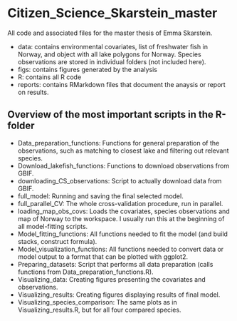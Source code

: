 # Citizen_Science_Skarstein_master
All code and associated files for the master thesis of Emma Skarstein. 

- data: contains environmental covariates, list of freshwater fish in Norway, and object with all lake polygons for Norway. Species observations are stored in individual folders (not included here).
- figs: contains figures generated by the analysis
- R: contains all R code
- reports: contains RMarkdown files that document the anaysis or report on results.


## Overview of the most important scripts in the R-folder
- Data_preparation_functions: Functions for general preparation of the observations, such as matching to closest lake and filtering out relevant species.
- Download_lakefish_functions: Functions to download observations from GBIF.
- downloading_CS_observations: Script to actually download data from GBIF.
- full_model: Running and saving the final selected model.
- full_parallel_CV: The whole cross-validation procedure, run in parallel.
- loading_map_obs_covs: Loads the covariates, species observations and map of Norway to the workspace. I usually run this at the beginning of all model-fitting scripts.
- Model_fitting_functions: All functions needed to fit the model (and build stacks, construct formula).
- Model_visualization_functions: All functions needed to convert data or model output to a format that can be plotted with ggplot2.
- Preparing_datasets: Script that performs all data preparation (calls functions from Data_preparation_functions.R).
- Visualizing_data: Creating figures presenting the covariates and observations.
- Visualizing_results: Creating figures displaying results of final model.
- Visualizing_species_comparison: The same plots as in Visualizing_results.R, but for all four compared species.

